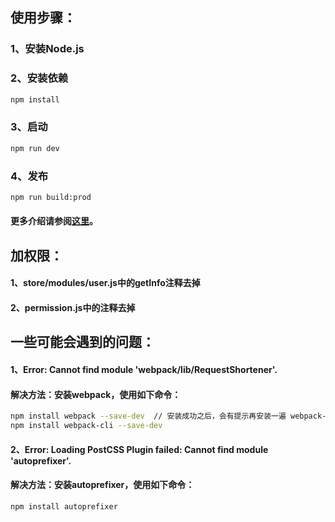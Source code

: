 ## 使用步骤：
### 1、安装Node.js
### 2、安装依赖
```bash
npm install
```
### 3、启动
```bash
npm run dev
```
### 4、发布
```bash
npm run build:prod
```
#### 更多介绍请参阅[这里](https://panjiachen.github.io/vue-element-admin-site/zh/guide/)。
## 加权限：
#### 1、store/modules/user.js中的getInfo注释去掉
#### 2、permission.js中的注释去掉
## 一些可能会遇到的问题：
#### 1、Error: Cannot find module 'webpack/lib/RequestShortener'.
#### 解决方法：安装webpack，使用如下命令：
```bash
npm install webpack --save-dev  // 安装成功之后，会有提示再安装一遍 webpack-cli
npm install webpack-cli --save-dev
```
#### 2、Error: Loading PostCSS Plugin failed: Cannot find module 'autoprefixer'.
#### 解决方法：安装autoprefixer，使用如下命令：
```bash
npm install autoprefixer
```